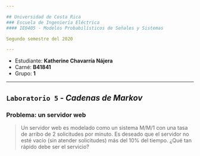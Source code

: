 ```yaml
---

## Universidad de Costa Rica
### Escuela de Ingeniería Eléctrica
#### IE0405 - Modelos Probabilísticos de Señales y Sistemas

Segundo semestre del 2020

---
```


* Estudiante: **Katherine Chavarría Nájera**
* Carné: **B41841**
* Grupo: **1**
---

## `Laboratorio 5` - *Cadenas de Markov*
### Problema: un servidor web

> Un servidor web es modelado como un sistema M/M/1 con una tasa de arribo de 2 solicitudes por minuto. Es deseado que el servidor no esté vacío (sin atender solicitudes) más del 10% del tiempo. ¿Qué tan rápido debe ser el servicio?

